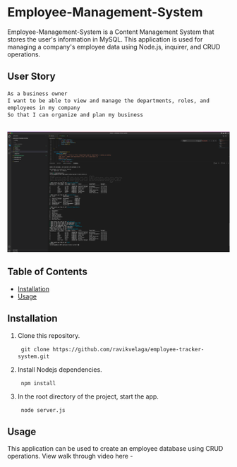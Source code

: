 <h1>Employee-Management-System</h1>
  
<p>Employee-Management-System is a Content Management System that stores the user's information in MySQL. This application is used for managing a company's employee data using Node.js, inquirer, and CRUD operations.</p>
  
 ## User Story
 ```
As a business owner
I want to be able to view and manage the departments, roles, and employees in my company
So that I can organize and plan my business
```

 <br>
<img src="./demo.png" alt="demogif">  
</p>
  <h2>Table of Contents</h2>
  <ul> 
   <li><a href="#Installation">Installation</a></li> 
   <li><a href="#Usage">Usage</a></li>   
                 
  </ul>
  <h2 id="Installation">Installation</h2>                         
  <p>
  <ol>
<li>Clone this repository.<pre><code> git <span class="hljs-keyword">clone</span> <span class="hljs-title">https://github.com/ravikvelaga/employee-tracker-system.git
</code></pre></li>
<li>Install Nodejs dependencies.<pre><code> npm <span class="hljs-keyword">install</span>
</code></pre></li>
<li>In the root directory of the project, start the app.<pre><code> <span class="hljs-keyword">node</span> <span class="hljs-title">server</span>.js
</code></pre></li>
</ol>
  <h2 id="Usage">Usage</h2>
  <p>This application can be used to create an employee database using CRUD operations. View walk through video here - <p>
  
  
